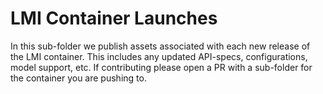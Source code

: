 # LMI Container Launches
In this sub-folder we publish assets associated with each new release of the LMI container. This includes any updated API-specs, configurations, model support, etc. If contributing please open a PR with a sub-folder for the container you are pushing to.
